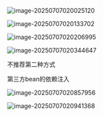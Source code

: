 ![image-20250707020025120](C:\Users\zzy13\AppData\Roaming\Typora\typora-user-images\image-20250707020025120.png)

![image-20250707020133702](C:\Users\zzy13\AppData\Roaming\Typora\typora-user-images\image-20250707020133702.png)

![image-20250707020206995](C:\Users\zzy13\AppData\Roaming\Typora\typora-user-images\image-20250707020206995.png)

![image-20250707020344647](C:\Users\zzy13\AppData\Roaming\Typora\typora-user-images\image-20250707020344647.png)

不推荐第二种方式





第三方bean的依赖注入

![image-20250707020857956](C:\Users\zzy13\AppData\Roaming\Typora\typora-user-images\image-20250707020857956.png)



![image-20250707020941368](C:\Users\zzy13\AppData\Roaming\Typora\typora-user-images\image-20250707020941368.png)